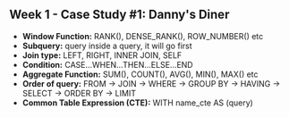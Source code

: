 ## Week 1 - Case Study #1: Danny's Diner
  - **Window Function:** RANK(), DENSE_RANK(), ROW_NUMBER() etc
  - **Subquery:** query inside a query, it will go first
  - **Join type:** LEFT, RIGHT, INNER JOIN, SELF
  - **Condition:** CASE...WHEN...THEN...ELSE...END
  - **Aggregate Function:** SUM(), COUNT(), AVG(), MIN(), MAX() etc
  - **Order of query:** FROM -> JOIN -> WHERE -> GROUP BY -> HAVING -> SELECT -> ORDER BY -> LIMIT
  - **Common Table Expression (CTE):** WITH name_cte AS (query)
